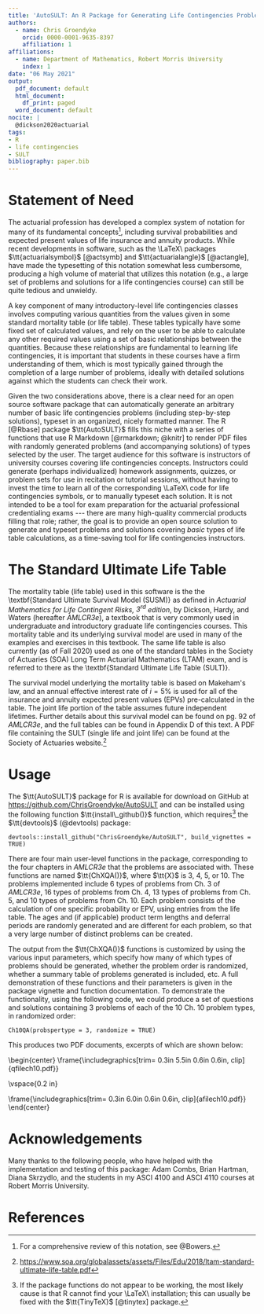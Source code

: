 ```yaml
---
title: 'AutoSULT: An R Package for Generating Life Contingencies Problems'
authors:
  - name: Chris Groendyke
    orcid: 0000-0001-9635-8397
    affiliation: 1
affiliations:
  - name: Department of Mathematics, Robert Morris University
    index: 1
date: "06 May 2021"
output:
  pdf_document: default
  html_document:
    df_print: paged
  word_document: default
nocite: |
  @dickson2020actuarial
tags:
- R
- life contingencies
- SULT
bibliography: paper.bib
---
```


# Statement of Need

The actuarial profession has developed a complex system of notation for many of its fundamental concepts[^1], including survival probabilities and expected present values of life insurance and annuity products.  While recent developments in software, such as the \LaTeX\ packages $\tt{actuarialsymbol}$ [@actsymb] and $\tt{actuarialangle}$ [@actangle], have made the typesetting of this notation somewhat less cumbersome, producing a high volume of material that utilizes this notation (e.g., a large set of problems and solutions for a life contingencies course) can still be quite tedious and unwieldy.

[^1]: For a comprehensive review of this notation, see @Bowers.

A key component of many introductory-level life contingencies classes involves computing various quantities from the values given in some standard mortality table (or life table).  These tables typically have some fixed set of calculated values, and rely on the user to be able to calculate any other required values using a set of basic relationships between the quantities.  Because these relationships are fundamental to learning life contingencies, it is important that students in these courses have a firm understanding of them, which is most typically gained through the completion of a large number of problems, ideally with detailed solutions against which the students can check their work.

Given the two considerations above, there is a clear need for an open source software package that can automatically generate an arbitrary number of basic life contingencies problems (including step-by-step solutions), typeset in an organized, nicely formatted manner.  The R [@Rbase] package $\tt{AutoSULT}$ fills this niche with a series of functions that use R Markdown [@rmarkdown; @knitr] to render PDF files with randomly generated problems (and accompanying solutions) of types selected by the user.  The target audience for this software is instructors of university courses covering life contingencies concepts.  Instructors could generate (perhaps individualized) homework assignments, quizzes, or problem sets for use in recitation or tutorial sessions, without having to invest the time to learn all of the corresponding \LaTeX\ code for life contingencies symbols, or to manually typeset each solution.  It is not intended to be a tool for exam preparation for the actuarial professional credentialing exams --- there are many high-quality commercial products filling that role; rather, the goal is to provide an open source solution to generate and typeset problems and solutions covering _basic_ types of life table calculations, as a time-saving tool for life contingencies instructors.

# The Standard Ultimate Life Table

The mortality table (life table) used in this software is the the \textbf{Standard Ultimate Survival Model (SUSM)} as defined in _Actuarial Mathematics for Life Contingent Risks, $3^{rd}$ edition_, by Dickson, Hardy, and Waters (hereafter _AMLCR3e_), a textbook that is very commonly used in undergraduate and introductory graduate life contingencies courses.  This mortality table and its underlying survival model are used in many of the examples and exercises in this textbook.  The same life table is also currently (as of Fall 2020) used as one of the standard tables in the Society of Actuaries (SOA) Long Term Actuarial Mathematics (LTAM) exam, and is referred to there as the \textbf{Standard Ultimate Life Table (SULT)}.

The survival model underlying the mortality table is based on Makeham's law, and an annual effective interest rate of $i=5\%$ is used for all of the insurance and annuity expected present values (EPVs) pre-calculated in the table.  The joint life portion of the table assumes future independent lifetimes. Further details about this survival model can be found on pg. 92 of _AMLCR3e_, and the full tables can be found in Appendix D of this text.  A PDF file containing the SULT (single life and joint life) can be found at the Society of Actuaries website.[^2]

[^2]: https://www.soa.org/globalassets/assets/Files/Edu/2018/ltam-standard-ultimate-life-table.pdf

# Usage

The $\tt{AutoSULT}$ package for R is available for download on GitHub at https://github.com/ChrisGroendyke/AutoSULT and can be installed using the following function $\tt{install\_github()}$ function, which requires[^3] the $\tt{devtools}$ (@devtools) package:

```
devtools::install_github("ChrisGroendyke/AutoSULT", build_vignettes = TRUE)
```

There are four main user-level functions in the package, corresponding to the four chapters in _AMLCR3e_ that the problems are associated with.  These functions are named $\tt{ChXQA()}$, where $\tt{X}$ is 3, 4, 5, or 10.  The problems implemented include 6 types of problems from Ch. 3 of _AMLCR3e_, 16 types of problems from Ch. 4, 13 types of problems from Ch. 5, and 10 types of problems from Ch. 10. Each problem consists of the calculation of one specific probability or EPV, using entries from the life table.  The ages and (if applicable) product term lengths and deferral periods are randomly generated and are different for each problem, so that a very large number of distinct problems can be created.  

[^3]: If the package functions do not appear to be working, the most likely cause is that R cannot find your \LaTeX\ installation; this can usually be fixed with the $\tt{TinyTeX}$ [@tinytex] package.

The output from the $\tt{ChXQA()}$ functions is customized by using the various input parameters, which specify how many of which types of problems should be generated, whether the problem order is randomized, whether a summary table of problems generated is included, etc.  A full demonstration of these functions and their parameters is given in the package vignette and function documentation.  To demonstrate the functionality, using the following code, we could produce a set of questions and solutions containing 3 problems of each of the 10 Ch. 10 problem types, in randomized order:

```
Ch10QA(probspertype = 3, randomize = TRUE)
```

This produces two PDF documents, excerpts of which are shown below:

\begin{center}
\frame{\includegraphics[trim= 0.3in 5.5in 0.6in 0.6in, clip]{qfilech10.pdf}}

\vspace{0.2 in}

\frame{\includegraphics[trim= 0.3in 6.0in 0.6in 0.6in, clip]{afilech10.pdf}}
\end{center}

# Acknowledgements

Many thanks to the following people, who have helped with the implementation and testing of this package: Adam Combs, Brian Hartman, Diana Skrzydlo, and the students in my ASCI 4100 and ASCI 4110 courses at Robert Morris University.

# References
